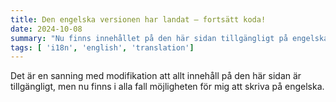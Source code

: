 ```yaml
---
title: Den engelska versionen har landat – fortsätt koda!
date: 2024-10-08
summary: "Nu finns innehållet på den här sidan tillgängligt på engelska."
tags: [ 'i18n', 'english', 'translation']
---
```


Det är en sanning med modifikation att allt innehåll på den här sidan är tillgängligt, men nu finns i alla fall möjligheten för mig att skriva på engelska.